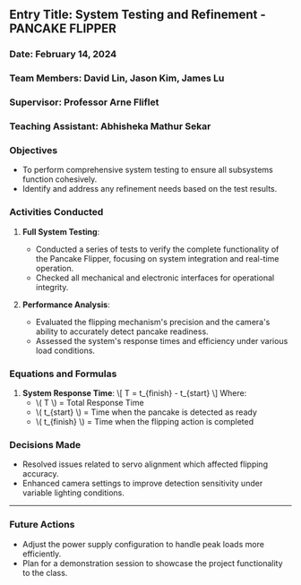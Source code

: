 ## Entry Title: System Testing and Refinement - PANCAKE FLIPPER
### Date: February 14, 2024
### Team Members: David Lin, Jason Kim, James Lu
### Supervisor: Professor Arne Fliflet
### Teaching Assistant: Abhisheka Mathur Sekar

### Objectives
- To perform comprehensive system testing to ensure all subsystems function cohesively.
- Identify and address any refinement needs based on the test results.

### Activities Conducted
1. **Full System Testing**:
    - Conducted a series of tests to verify the complete functionality of the Pancake Flipper, focusing on system integration and real-time operation.
    - Checked all mechanical and electronic interfaces for operational integrity.

2. **Performance Analysis**:
    - Evaluated the flipping mechanism's precision and the camera's ability to accurately detect pancake readiness.
    - Assessed the system's response times and efficiency under various load conditions.

### Equations and Formulas
1. **System Response Time**:
   \\[
   T = t_{finish} - t_{start}
   \\]
   Where:
   - \\( T \\) = Total Response Time
   - \\( t_{start} \\) = Time when the pancake is detected as ready
   - \\( t_{finish} \\) = Time when the flipping action is completed

### Decisions Made
- Resolved issues related to servo alignment which affected flipping accuracy.
- Enhanced camera settings to improve detection sensitivity under variable lighting conditions.

---

### Future Actions
- Adjust the power supply configuration to handle peak loads more efficiently.
- Plan for a demonstration session to showcase the project functionality to the class.
